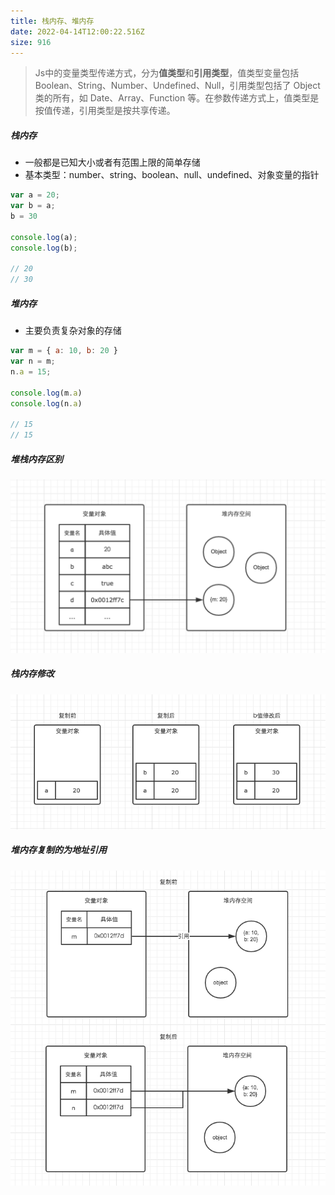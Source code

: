 ```yaml
---
title: 栈内存、堆内存
date: 2022-04-14T12:00:22.516Z
size: 916
---
```

> Js中的变量类型传递方式，分为**值类型**和**引用类型**，值类型变量包括 Boolean、String、Number、Undefined、Null，引用类型包括了 Object 类的所有，如 Date、Array、Function 等。在参数传递方式上，值类型是按值传递，引用类型是按共享传递。



##### 栈内存

- 一般都是已知大小或者有范围上限的简单存储
- 基本类型：number、string、boolean、null、undefined、对象变量的指针

```js
var a = 20;
var b = a;
b = 30

console.log(a);
console.log(b);

// 20
// 30
```

##### 堆内存

- 主要负责复杂对象的存储

```javascript
var m = { a: 10, b: 20 }
var n = m;
n.a = 15;

console.log(m.a)
console.log(n.a)

// 15
// 15
```



##### 堆栈内存区别

![1](../../public/js/1.png)

##### 栈内存修改

![2](../../public/js/2.png)

##### 堆内存复制的为地址引用

![3](../../public/js/3.png)

